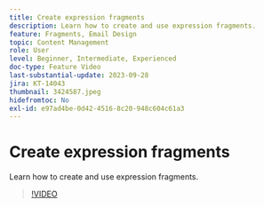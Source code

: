 ```yaml
---
title: Create expression fragments
description: Learn how to create and use expression fragments.
feature: Fragments, Email Design
topic: Content Management
role: User
level: Beginner, Intermediate, Experienced
doc-type: Feature Video
last-substantial-update: 2023-09-28
jira: KT-14043
thumbnail: 3424587.jpeg
hidefromtoc: No
exl-id: e97ad4be-0d42-4516-8c20-948c604c61a3
---
```

# Create expression fragments

Learn how to create and use expression fragments.

>[!VIDEO](https://video.tv.adobe.com/v/3424587/?learn=on)
